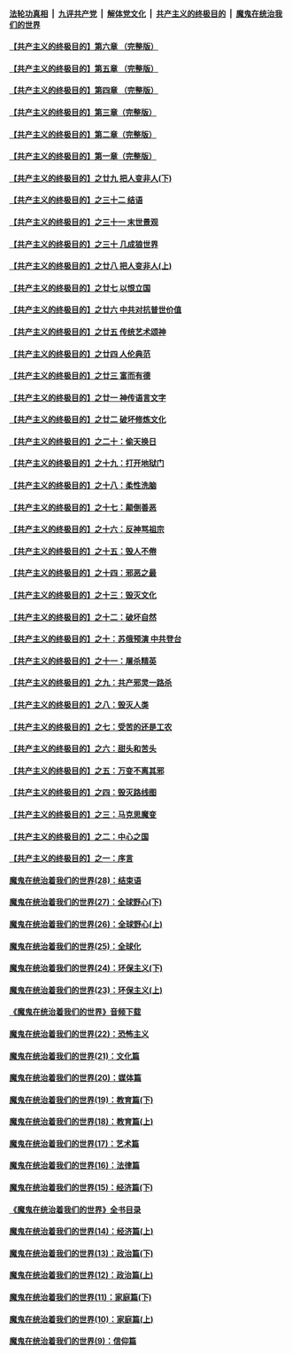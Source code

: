 ####  [法轮功真相](../../../../basic/blob/master/README.md?t=08312152) &nbsp;|&nbsp; [九评共产党](../../../../9ping.md/blob/master/README.md?t=08312152) &nbsp;|&nbsp; [解体党文化](../../../../jtdwh.md/blob/master/README.md?t=08312152)  &nbsp;|&nbsp; [共产主义的终极目的](../../../../gczydzjmd.md/blob/master/README.md?t=08312152) &nbsp;|&nbsp; [魔鬼在统治我们的世界](../../../../mgztzwmdsj.md/blob/master/README.md?t=08312152) 

#### [【共产主义的终极目的】第六章 （完整版）](../pages/nsc422/n11428913.md?t=08312152) 

#### [【共产主义的终极目的】第五章 （完整版）](../pages/nsc422/n11428912.md?t=08312152) 

#### [【共产主义的终极目的】第四章 （完整版）](../pages/nsc422/n11428907.md?t=08312152) 

#### [【共产主义的终极目的】第三章（完整版）](../pages/nsc422/n11428848.md?t=08312152) 

#### [【共产主义的终极目的】第二章（完整版）](../pages/nsc422/n11428831.md?t=08312152) 

#### [【共产主义的终极目的】第一章（完整版）](../pages/nsc422/n11417651.md?t=08312152) 

#### [【共产主义的终极目的】之廿九 把人变非人(下)](../pages/nsc422/n11344140.md?t=08312152) 

#### [【共产主义的终极目的】之三十二 结语](../pages/nsc422/n11360535.md?t=08312152) 

#### [【共产主义的终极目的】之三十一 末世景观](../pages/nsc422/n11351129.md?t=08312152) 

#### [【共产主义的终极目的】之三十 几成狼世界](../pages/nsc422/n11348280.md?t=08312152) 

#### [【共产主义的终极目的】之廿八 把人变非人(上)](../pages/nsc422/n11340492.md?t=08312152) 

#### [【共产主义的终极目的】之廿七 以恨立国](../pages/nsc422/n11336944.md?t=08312152) 

#### [【共产主义的终极目的】之廿六 中共对抗普世价值](../pages/nsc422/n11324785.md?t=08312152) 

#### [【共产主义的终极目的】之廿五 传统艺术颂神](../pages/nsc422/n11296396.md?t=08312152) 

#### [【共产主义的终极目的】之廿四 人伦典范](../pages/nsc422/n11296397.md?t=08312152) 

#### [【共产主义的终极目的】之廿三 富而有德](../pages/nsc422/n11283598.md?t=08312152) 

#### [【共产主义的终极目的】之廿一 神传语言文字](../pages/nsc422/n11263265.md?t=08312152) 

#### [【共产主义的终极目的】之廿二 破坏修炼文化](../pages/nsc422/n11245728.md?t=08312152) 

#### [【共产主义的终极目的】之二十：偷天换日](../pages/nsc422/n11238846.md?t=08312152) 

#### [【共产主义的终极目的】之十九：打开地狱门](../pages/nsc422/n11206376.md?t=08312152) 

#### [【共产主义的终极目的】之十八：柔性洗脑](../pages/nsc422/n11199994.md?t=08312152) 

#### [【共产主义的终极目的】之十七：颠倒善恶](../pages/nsc422/n11179782.md?t=08312152) 

#### [【共产主义的终极目的】之十六：反神骂祖宗](../pages/nsc422/n11166798.md?t=08312152) 

#### [【共产主义的终极目的】之十五：毁人不倦](../pages/nsc422/n11166792.md?t=08312152) 

#### [【共产主义的终极目的】之十四：邪恶之最](../pages/nsc422/n11150249.md?t=08312152) 

#### [【共产主义的终极目的】之十三：毁灭文化](../pages/nsc422/n11135227.md?t=08312152) 

#### [【共产主义的终极目的】之十二：破坏自然](../pages/nsc422/n11135214.md?t=08312152) 

#### [【共产主义的终极目的】之十：苏俄预演 中共登台](../pages/nsc422/n11118424.md?t=08312152) 

#### [【共产主义的终极目的】之十一：屠杀精英](../pages/nsc422/n11118442.md?t=08312152) 

#### [【共产主义的终极目的】之九：共产邪灵一路杀](../pages/nsc422/n11114139.md?t=08312152) 

#### [【共产主义的终极目的】之八：毁灭人类](../pages/nsc422/n11108503.md?t=08312152) 

#### [【共产主义的终极目的】之七：受苦的还是工农](../pages/nsc422/n11101809.md?t=08312152) 

#### [【共产主义的终极目的】之六：甜头和苦头](../pages/nsc422/n11096971.md?t=08312152) 

#### [【共产主义的终极目的】之五：万变不离其邪](../pages/nsc422/n11091285.md?t=08312152) 

#### [【共产主义的终极目的】之四：毁灭路线图](../pages/nsc422/n11086284.md?t=08312152) 

#### [【共产主义的终极目的】之三：马克思魔变](../pages/nsc422/n11061941.md?t=08312152) 

#### [【共产主义的终极目的】之二：中心之国](../pages/nsc422/n11047728.md?t=08312152) 

#### [【共产主义的终极目的】之一：序言](../pages/nsc422/n11086077.md?t=08312152) 

#### [魔鬼在统治着我们的世界(28)：结束语](../pages/nsc422/n10936246.md?t=08312152) 

#### [魔鬼在统治着我们的世界(27)：全球野心(下)](../pages/nsc422/n10928319.md?t=08312152) 

#### [魔鬼在统治着我们的世界(26)：全球野心(上)](../pages/nsc422/n10900318.md?t=08312152) 

#### [魔鬼在统治着我们的世界(25)：全球化](../pages/nsc422/n10788205.md?t=08312152) 

#### [魔鬼在统治着我们的世界(24)：环保主义(下)](../pages/nsc422/n10695307.md?t=08312152) 

#### [魔鬼在统治着我们的世界(23)：环保主义(上)](../pages/nsc422/n10688613.md?t=08312152) 

#### [《魔鬼在统治着我们的世界》音频下载](../pages/nsc422/n10635553.md?t=08312152) 

#### [魔鬼在统治着我们的世界(22)：恐怖主义](../pages/nsc422/n10614727.md?t=08312152) 

#### [魔鬼在统治着我们的世界(21)：文化篇](../pages/nsc422/n10597706.md?t=08312152) 

#### [魔鬼在统治着我们的世界(20)：媒体篇](../pages/nsc422/n10586579.md?t=08312152) 

#### [魔鬼在统治着我们的世界(19)：教育篇(下)](../pages/nsc422/n10564808.md?t=08312152) 

#### [魔鬼在统治着我们的世界(18)：教育篇(上)](../pages/nsc422/n10526970.md?t=08312152) 

#### [魔鬼在统治着我们的世界(17)：艺术篇](../pages/nsc422/n10499093.md?t=08312152) 

#### [魔鬼在统治着我们的世界(16)：法律篇](../pages/nsc422/n10485969.md?t=08312152) 

#### [魔鬼在统治着我们的世界(15)：经济篇(下)](../pages/nsc422/n10469975.md?t=08312152) 

#### [《魔鬼在统治着我们的世界》全书目录](../pages/nsc422/n10464261.md?t=08312152) 

#### [魔鬼在统治着我们的世界(14)：经济篇(上)](../pages/nsc422/n10457370.md?t=08312152) 

#### [魔鬼在统治着我们的世界(13)：政治篇(下)](../pages/nsc422/n10448270.md?t=08312152) 

#### [魔鬼在统治着我们的世界(12)：政治篇(上)](../pages/nsc422/n10444576.md?t=08312152) 

#### [魔鬼在统治着我们的世界(11)：家庭篇(下)](../pages/nsc422/n10440961.md?t=08312152) 

#### [魔鬼在统治着我们的世界(10)：家庭篇(上)](../pages/nsc422/n10435448.md?t=08312152) 

#### [魔鬼在统治着我们的世界(9)：信仰篇](../pages/nsc422/n10432159.md?t=08312152) 

